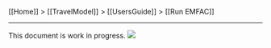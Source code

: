 [[Home]] > [[TravelModel]] > [[UsersGuide]] > [[Run EMFAC]]

***

This document is work in progress. ![](https://github.com/BayAreaMetro/travel-model-one/tree/master/emfac_start_a_new_run.pngmodel-files/scripts/emfac/wiki_images/)
